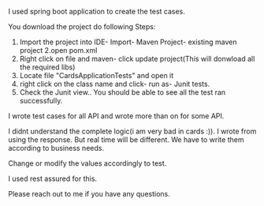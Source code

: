 I used spring boot application to create the test cases. 

You download the project do following Steps:

1. Import the project into IDE- Import- Maven Project- existing maven project
2.open pom.xml
3. Right click on file and maven- click update project(This will donwload all the required libs)
4. Locate file "CardsApplicationTests" and open it
5. right click on the class name and click- run as- Junit tests. 
6. Check the Junit view.. You should be able to see all the test ran successfully. 


I wrote test cases for all API and wrote more than on for some API. 

I didnt understand the complete logic(i am very bad in cards :)). I wrote from using the response. But real time will be different. 
We have to write them according to business needs. 

Change or modify the values accordingly to test. 

I used rest assured for this. 


Please reach out to me if you have any questions.
